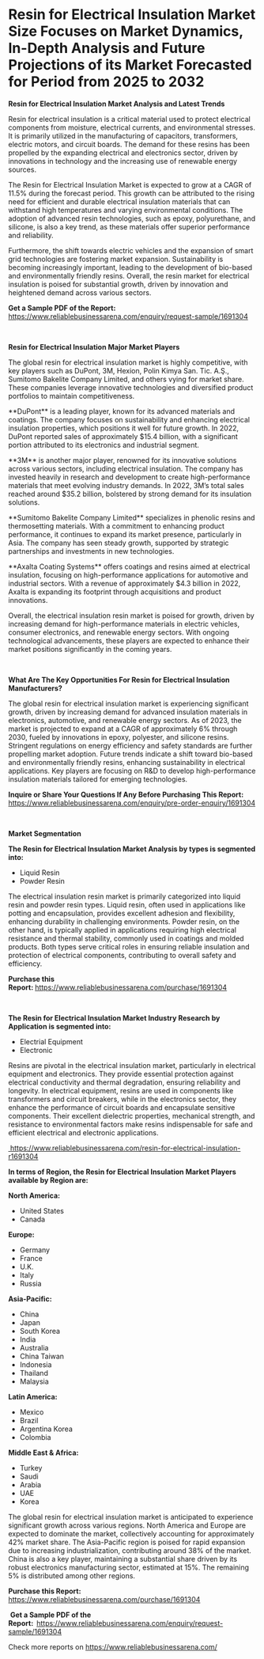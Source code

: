 <p><h1>Resin for Electrical Insulation Market Size Focuses on Market Dynamics, In-Depth Analysis and Future Projections of its Market Forecasted for Period from 2025 to 2032</h1></p><p><strong>Resin for Electrical Insulation Market Analysis and Latest Trends</strong></p>
<p><p>Resin for electrical insulation is a critical material used to protect electrical components from moisture, electrical currents, and environmental stresses. It is primarily utilized in the manufacturing of capacitors, transformers, electric motors, and circuit boards. The demand for these resins has been propelled by the expanding electrical and electronics sector, driven by innovations in technology and the increasing use of renewable energy sources.</p><p>The Resin for Electrical Insulation Market is expected to grow at a CAGR of 11.5% during the forecast period. This growth can be attributed to the rising need for efficient and durable electrical insulation materials that can withstand high temperatures and varying environmental conditions. The adoption of advanced resin technologies, such as epoxy, polyurethane, and silicone, is also a key trend, as these materials offer superior performance and reliability.</p><p>Furthermore, the shift towards electric vehicles and the expansion of smart grid technologies are fostering market expansion. Sustainability is becoming increasingly important, leading to the development of bio-based and environmentally friendly resins. Overall, the resin market for electrical insulation is poised for substantial growth, driven by innovation and heightened demand across various sectors.</p></p>
<p><strong>Get a Sample PDF of the Report:&nbsp;</strong> <a href="https://www.reliablebusinessarena.com/enquiry/request-sample/1691304?utm_campaign=2987&utm_medium=2&utm_source=Github&utm_content=ia&utm_term=26032025&utm_id=resin-for-electrical-insulation">https://www.reliablebusinessarena.com/enquiry/request-sample/1691304</a></p>
<p>&nbsp;</p>
<p><strong>Resin for Electrical Insulation Major Market Players</strong></p>
<p><p>The global resin for electrical insulation market is highly competitive, with key players such as DuPont, 3M, Hexion, Polin Kimya San. Tic. A.Ş., Sumitomo Bakelite Company Limited, and others vying for market share. These companies leverage innovative technologies and diversified product portfolios to maintain competitiveness.</p><p>**DuPont** is a leading player, known for its advanced materials and coatings. The company focuses on sustainability and enhancing electrical insulation properties, which positions it well for future growth. In 2022, DuPont reported sales of approximately $15.4 billion, with a significant portion attributed to its electronics and industrial segment.</p><p>**3M** is another major player, renowned for its innovative solutions across various sectors, including electrical insulation. The company has invested heavily in research and development to create high-performance materials that meet evolving industry demands. In 2022, 3M’s total sales reached around $35.2 billion, bolstered by strong demand for its insulation solutions.</p><p>**Sumitomo Bakelite Company Limited** specializes in phenolic resins and thermosetting materials. With a commitment to enhancing product performance, it continues to expand its market presence, particularly in Asia. The company has seen steady growth, supported by strategic partnerships and investments in new technologies.</p><p>**Axalta Coating Systems** offers coatings and resins aimed at electrical insulation, focusing on high-performance applications for automotive and industrial sectors. With a revenue of approximately $4.3 billion in 2022, Axalta is expanding its footprint through acquisitions and product innovations.</p><p>Overall, the electrical insulation resin market is poised for growth, driven by increasing demand for high-performance materials in electric vehicles, consumer electronics, and renewable energy sectors. With ongoing technological advancements, these players are expected to enhance their market positions significantly in the coming years.</p></p>
<p>&nbsp;</p>
<p><strong>What Are The Key Opportunities For Resin for Electrical Insulation Manufacturers?</strong></p>
<p><p>The global resin for electrical insulation market is experiencing significant growth, driven by increasing demand for advanced insulation materials in electronics, automotive, and renewable energy sectors. As of 2023, the market is projected to expand at a CAGR of approximately 6% through 2030, fueled by innovations in epoxy, polyester, and silicone resins. Stringent regulations on energy efficiency and safety standards are further propelling market adoption. Future trends indicate a shift toward bio-based and environmentally friendly resins, enhancing sustainability in electrical applications. Key players are focusing on R&D to develop high-performance insulation materials tailored for emerging technologies.</p></p>
<p><strong>Inquire or Share Your Questions If Any Before Purchasing This Report:</strong> <a href="https://www.reliablebusinessarena.com/enquiry/pre-order-enquiry/1691304?utm_campaign=2987&utm_medium=2&utm_source=Github&utm_content=ia&utm_term=26032025&utm_id=resin-for-electrical-insulation">https://www.reliablebusinessarena.com/enquiry/pre-order-enquiry/1691304</a></p>
<p>&nbsp;</p>
<p><strong>Market Segmentation</strong></p>
<p><strong>The Resin for Electrical Insulation Market Analysis by types is segmented into:</strong></p>
<p><ul><li>Liquid Resin</li><li>Powder Resin</li></ul></p>
<p><p>The electrical insulation resin market is primarily categorized into liquid resin and powder resin types. Liquid resin, often used in applications like potting and encapsulation, provides excellent adhesion and flexibility, enhancing durability in challenging environments. Powder resin, on the other hand, is typically applied in applications requiring high electrical resistance and thermal stability, commonly used in coatings and molded products. Both types serve critical roles in ensuring reliable insulation and protection of electrical components, contributing to overall safety and efficiency.</p></p>
<p><strong>Purchase this Report:&nbsp;</strong><a href="https://www.reliablebusinessarena.com/purchase/1691304?utm_campaign=2987&utm_medium=2&utm_source=Github&utm_content=ia&utm_term=26032025&utm_id=resin-for-electrical-insulation">https://www.reliablebusinessarena.com/purchase/1691304</a></p>
<p>&nbsp;</p>
<p><strong>The Resin for Electrical Insulation Market Industry Research by Application is segmented into:</strong></p>
<p><ul><li>Electrial Equipment</li><li>Electronic</li></ul></p>
<p><p>Resins are pivotal in the electrical insulation market, particularly in electrical equipment and electronics. They provide essential protection against electrical conductivity and thermal degradation, ensuring reliability and longevity. In electrical equipment, resins are used in components like transformers and circuit breakers, while in the electronics sector, they enhance the performance of circuit boards and encapsulate sensitive components. Their excellent dielectric properties, mechanical strength, and resistance to environmental factors make resins indispensable for safe and efficient electrical and electronic applications.</p></p>
<p><a href="https://www.reliablebusinessarena.com/resin-for-electrical-insulation-r1691304?utm_campaign=2987&utm_medium=2&utm_source=Github&utm_content=ia&utm_term=26032025&utm_id=resin-for-electrical-insulation">&nbsp;https://www.reliablebusinessarena.com/resin-for-electrical-insulation-r1691304</a></p>
<p><strong>In terms of Region, the Resin for Electrical Insulation Market Players available by Region are:</strong></p>
<p>
    <p> <strong> North America: </strong>
        <ul>
            <li>United States</li>
            <li>Canada</li>
        </ul>
        </p> 
    <p> <strong> Europe: </strong>
        <ul>
            <li>Germany</li>
            <li>France</li>
            <li>U.K.</li>
            <li>Italy</li>
            <li>Russia</li>
        </ul>
        </p> 
    <p> <strong> Asia-Pacific: </strong>
        <ul>
            <li>China</li>
            <li>Japan</li>
            <li>South Korea</li>
            <li>India</li>
            <li>Australia</li>
            <li>China Taiwan</li>
            <li>Indonesia</li>
            <li>Thailand</li>
            <li>Malaysia</li>
        </ul>
        </p> 
    <p> <strong> Latin America: </strong>
        <ul>
            <li>Mexico</li>
            <li>Brazil</li>
            <li>Argentina Korea</li>
            <li>Colombia</li>
        </ul>
        </p> 
    <p> <strong> Middle East & Africa: </strong>
        <ul>
            <li>Turkey</li>
            <li>Saudi</li>
            <li>Arabia</li>
            <li>UAE</li>
            <li>Korea</li>
        </ul>
    </p>
    </p>
<p><p>The global resin for electrical insulation market is anticipated to experience significant growth across various regions. North America and Europe are expected to dominate the market, collectively accounting for approximately 42% market share. The Asia-Pacific region is poised for rapid expansion due to increasing industrialization, contributing around 38% of the market. China is also a key player, maintaining a substantial share driven by its robust electronics manufacturing sector, estimated at 15%. The remaining 5% is distributed among other regions.</p></p>
<p><strong>Purchase this Report: </strong><a href="https://www.reliablebusinessarena.com/purchase/1691304?utm_campaign=2987&utm_medium=2&utm_source=Github&utm_content=ia&utm_term=26032025&utm_id=resin-for-electrical-insulation">https://www.reliablebusinessarena.com/purchase/1691304</a></p>
<p>&nbsp;<strong>Get a Sample PDF of the Report:&nbsp;&nbsp;</strong><a href="https://www.reliablebusinessarena.com/enquiry/request-sample/1691304?utm_campaign=2987&utm_medium=2&utm_source=Github&utm_content=ia&utm_term=26032025&utm_id=resin-for-electrical-insulation">https://www.reliablebusinessarena.com/enquiry/request-sample/1691304</a></p>
<p><strong></strong></p>
<p>Check more reports on <a href="https://www.reliablebusinessarena.com/?utm_campaign=2987&utm_medium=2&utm_source=Github&utm_content=ia&utm_term=26032025&utm_id=resin-for-electrical-insulation">https://www.reliablebusinessarena.com/</a></p>